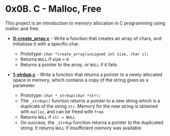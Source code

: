 # 0x0B. C - Malloc, Free
This project is an introduction to memory allocation in C programming using malloc and free.

* **[0-create_array.c](./0-create_array.c)** - Write a function that creates an array of chars, and initializes it with a specific char.
	* Prototype: `char *create_array(unsigned int size, char c);`
	* Returns `NULL` if size = `0`
	* Returns a pointer to the array, or `NULL` if it fails

* **[1-strdup.c](./1-strdup.c)** - Write a function that returns a pointer to a newly allocated space in memory, which contains a copy of the string given as a parameter.
	* Prototype: `char *_strdup(char *str);`
	* The `_strdup()` function returns a pointer to a new string which is a duplicate of the string `str`. Memory for the new string is obtained with `malloc`, and can be freed with `free`.
	* Returns `NULL` if `str = NULL`
	* On success, the `_strdup` function returns a pointer to the duplicated string. It returns `NULL` if insufficient memory was available
